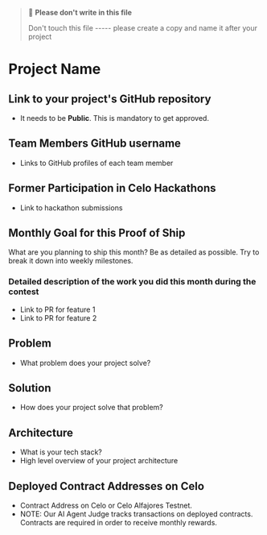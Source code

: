  	
> 🚨 **Please don't write in this file** 	
> 	
> Don't touch this file ----- please create a copy and name it after your project	
>	
# Project Name	

## Link to your project's GitHub repository 	

- It needs to be **Public**. This is mandatory to get approved.	

## Team Members GitHub username	

- Links to GitHub profiles of each team member	

## Former Participation in Celo Hackathons	

- Link to hackathon submissions	

## Monthly Goal for this Proof of Ship	

What are you planning to ship this month? Be as detailed as possible. Try to break it down into weekly milestones. 	

### Detailed description of the work you did this month during the contest	

- Link to PR for feature 1	
- Link to PR for feature 2	

## Problem	

- What problem does your project solve? 	

## Solution	

- How does your project solve that problem?	

## Architecture	

- What is your tech stack?	
- High level overview of your project architecture	

## Deployed Contract Addresses on Celo	

- Contract Address on Celo or Celo Alfajores Testnet.	
- NOTE: Our AI Agent Judge tracks transactions on deployed contracts. Contracts are required in order to receive monthly rewards.  	

